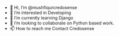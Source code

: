 - 👋 Hi, I’m @mushfiqurcredosense
- 👀 I’m interested in Developing
- 🌱 I’m currently learning Django
- 💞️ I’m looking to collaborate on Python based work.
- 📫 How to reach me Contact Credosense

